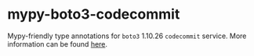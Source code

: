 # mypy-boto3-codecommit

Mypy-friendly type annotations for `boto3` 1.10.26 `codecommit` service.
More information can be found [here](https://github.com/vemel/mypy_boto3).